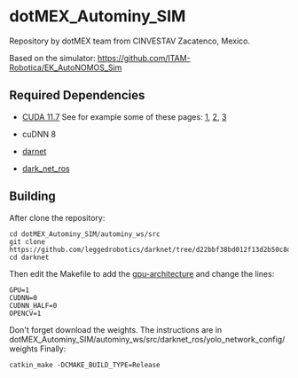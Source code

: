 # dotMEX_Autominy_SIM
Repository by dotMEX team from CINVESTAV Zacatenco, Mexico. 

Based on the simulator: 
https://github.com/ITAM-Robotica/EK_AutoNOMOS_Sim

## Required Dependencies
- [CUDA 11.7](https://docs.nvidia.com/cuda/cuda-installation-guide-linux/index.html) See for example some of these pages: [1](https://techzizou.com/install-cuda-and-cudnn-on-windows-and-linux/#linux), [2](https://medium.com/geekculture/yolov4-darknet-installation-and-usage-on-your-system-windows-linux-8dec2cea6e81#a59a), [3](https://pjreddie.com/darknet/yolo/)

- cuDNN 8
- [darnet](https://github.com/leggedrobotics/darknet/tree/d22bbf38bd012f13d2b50c8d98149cd4a9889b7a)
- [dark_net_ros](https://github.com/leggedrobotics/darknet_ros)

## Building
After clone the repository:

	cd dotMEX_Autominy_SIM/autominy_ws/src
	git clone https://github.com/leggedrobotics/darknet/tree/d22bbf38bd012f13d2b50c8d98149cd4a9889b7a
	cd darknet

Then edit the Makefile to add the [gpu-architecture](https://developer.nvidia.com/cuda-gpus) and change the lines:

	GPU=1
	CUDNN=0
	CUDNN_HALF=0
	OPENCV=1

Don't forget download the weights. The instructions are in dotMEX_Autominy_SIM/autominy_ws/src/darknet_ros/yolo_network_config/weights
Finally:

	catkin_make -DCMAKE_BUILD_TYPE=Release
